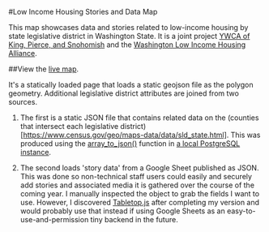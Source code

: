 #Low Income Housing Stories and Data Map

This map showcases data and stories related to low-income housing by state legislative district in Washington State. It is a joint project [YWCA of King, Pierce, and Snohomish](https://www.ywcaworks.org/) and the [Washington Low Income Housing Alliance](http://www.wliha.org). 

##View the [live map](http://www.firesteelwa.org/map/).

It's a statically loaded  page that loads a static geojson file as the polygon geometry. Additional legislative district attributes are joined from two sources. 

1. The first is a static JSON file that contains related data on the (counties that intersect each legislative district)[https://www.census.gov/geo/maps-data/data/sld_state.html]. This was produced using the [array_to_json()](https://www.postgresql.org/docs/9.6/static/functions-json.html) function in [a local PostgreSQL instance](http://postgresapp.com/). 

2. The second loads 'story data' from a Google Sheet published as JSON. This was done so non-technical staff users could easily and securely add stories and associated media it is gathered over the course of the coming year. I manually inspected the object to grab the fields I want to use. However, I discovered [Tabletop.js](https://github.com/jsoma/tabletop) after completing my version and would probably use that instead if using Google Sheets as an easy-to-use-and-permission tiny backend in the future.




